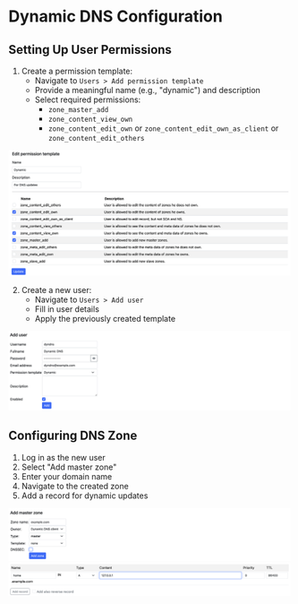 # Dynamic DNS Configuration

## Setting Up User Permissions

1. Create a permission template:
    - Navigate to `Users > Add permission template`
    - Provide a meaningful name (e.g., "dynamic") and description
    - Select required permissions:
        - `zone_master_add`
        - `zone_content_view_own`
        - `zone_content_edit_own` or `zone_content_edit_own_as_client` or `zone_content_edit_others`

![Permission Template Setup](../../screenshots/dynamic_update_01.png)

2. Create a new user:
    - Navigate to `Users > Add user`
    - Fill in user details
    - Apply the previously created template

![User Creation](../../screenshots/dynamic_update_02.png)

## Configuring DNS Zone

1. Log in as the new user
2. Select "Add master zone"
3. Enter your domain name
4. Navigate to the created zone
5. Add a record for dynamic updates

![Zone Creation](../../screenshots/dynamic_update_03.png)
![Record Configuration](../../screenshots/dynamic_update_04.png)

